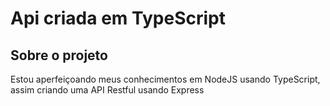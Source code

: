 # Api criada em TypeScript

## Sobre o projeto

Estou aperfeiçoando meus conhecimentos em NodeJS usando TypeScript, assim criando uma API Restful usando Express
